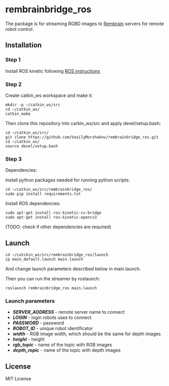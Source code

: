 # rembrainbridge_ros

The package is for streaming RGBD images to [Rembrain](www.rembrain.ie) servers for remote robot control.

## Installation

### Step 1

Install ROS kinetic following [ROS instructions](https://wiki.ros.org/kinetic/Installation/Ubuntu)

### Step 2

Create catkin_ws workspace and make it:
```
mkdir -p ~/catkin_ws/src
cd ~/catkin_ws/
catkin_make
```

Then clone this repository into carkin_ws/src and apply devel/setup.bash:
```
cd ~/catkin_ws/src/
git clone https://github.com/VasilyMorzhakov/rembrainbridge_ros.git
cd ~/catkin_ws/
source devel/setup.bash
```

### Step 3 

Dependencies:

Install python packages needed for running python scripts:
```
cd ~/catkin_ws/src/rembrainbridge_ros/
sudo pip install requirements.txt
```

Install ROS dependencies:
```
sudo apt-get install ros-kinetic-cv-bridge
sudo apt-get install ros-kinetic-opencv3 
```

(TODO: check if other dependencies are required)

## Launch

```
cd ~/catckin_ws/src/rembrainbridge_ros/launch
cp main_default.launch main.launch
```
And change launch parameters described below in main.launch.

Then you can run the streamer by roslaunch:

```
roslaunch rembrainbridge_ros main.launch
```

### Launch parameters

- ***SERVER_ADDRESS*** - remote server name to connect
- ***LOGIN*** - login robots uses to connect
- ***PASSWORD*** - password
- ***ROBOT_ID*** - unique robot identificator
- ***width*** - RGB image width, which should be the same for depth images
- ***height*** - height
- ***rgb_topic*** - name of the topic with RGB images
- ***depth_ropic*** - name of the topic with depth images

## License

MIT License

